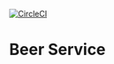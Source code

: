 [![CircleCI](https://dl.circleci.com/status-badge/img/circleci/UxUXx7ps6J9YrmUsAHoAfA/Bq55fFkXBVv3cxiD3dPLRF/tree/main.svg?style=svg&circle-token=CCIPRJ_2VdwBdwxiCBmjrbQnRYF9P_d7cf214a835f775b869ac84c887d036609b56049)](https://dl.circleci.com/status-badge/redirect/circleci/UxUXx7ps6J9YrmUsAHoAfA/Bq55fFkXBVv3cxiD3dPLRF/tree/main)
# Beer Service
